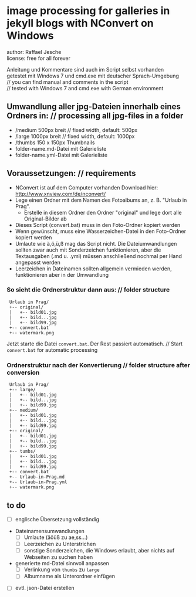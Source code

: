 # image processing for galleries in jekyll blogs with NConvert on Windows

author: Raffael Jesche  
license: free for all forever

Anleitung und Kommentare sind auch im Script selbst vorhanden  
getestet mit Windows 7 und cmd.exe mit deutscher Sprach-Umgebung  
// you can find manual and comments in the script  
// tested with Windows 7 and cmd.exe with German environment

## Umwandlung aller jpg-Dateien innerhalb eines Ordners in: // processing all jpg-files in a folder
 - /medium  500px breit // fixed width, default: 500px
 - /large   1000px breit // fixed width, default: 1000px
 - /thumbs  150 x 150px Thumbnails
 - folder-name.md-Datei mit Galerieliste
 - folder-name.yml-Datei mit Galerieliste

## Voraussetzungen: // requirements
 - NConvert ist auf dem Computer vorhanden Download hier: http://www.xnview.com/de/nconvert/
 - Lege einen Ordner mit dem Namen des Fotoalbums an, z. B. "Urlaub in Prag".
   - Erstelle in diesem Ordner den Ordner "original" und lege dort alle Original-Bilder ab
 - Dieses Script (convert.bat) muss in den Foto-Ordner kopiert werden
 - Wenn gewünscht, muss eine Wasserzeichen-Datei in den Foto-Ordner kopiert werden
 - Umlaute wie ä,ö,ü,ß mag das Script nicht. Die Dateiumwandlungen sollten zwar auch mit 
   Sonderzeichen funktionieren, aber die Textausgaben (.md u. .yml) müssen anschließend
   nochmal per Hand angepasst werden
 - Leerzeichen in Dateinamen sollten allgemein vermieden werden, funktionieren aber in der Umwandlung

### So sieht die Ordnerstruktur dann aus: // folder structure

```
 Urlaub in Prag/
 +-- original/
 |   +-- bild01.jpg
 |   +-- bild...jpg
 |   +-- bild99.jpg
 +-- convert.bat
 +-- watermark.png
```

Jetzt starte die Datei `convert.bat`. Der Rest passiert automatisch.
// Start `convert.bat` for automatic processing

### Ordnerstruktur nach der Konvertierung // folder structure after conversion

```
 Urlaub in Prag/
 +-- large/
 |   +-- bild01.jpg
 |   +-- bild...jpg
 |   +-- bild99.jpg
 +-- medium/
 |   +-- bild01.jpg
 |   +-- bild...jpg
 |   +-- bild99.jpg
 +-- original/
 |   +-- bild01.jpg
 |   +-- bild...jpg
 |   +-- bild99.jpg
 +-- tumbs/
 |   +-- bild01.jpg
 |   +-- bild...jpg
 |   +-- bild99.jpg
 +-- convert.bat
 +-- Urlaub-in-Prag.md
 +-- Urlaub-in-Prag.yml
 +-- watermark.png
```

## to do

- [ ] englische Übersetzung vollständig
- Dateinamensumwandlungen
  - [ ] Umlaute (äöüß zu ae,ss...)
  - [ ] Leerzeichen zu Unterstrichen
  - [ ] sonstige Sonderzeichen, die Windows erlaubt, aber nichts auf Webseiten zu suchen haben
- generierte md-Datei sinnvoll anpassen
  - [ ] Verlinkung von `thumbs` zu `large`
  - [ ] Albumname als Unterordner einfügen
- [ ] evtl. json-Datei erstellen